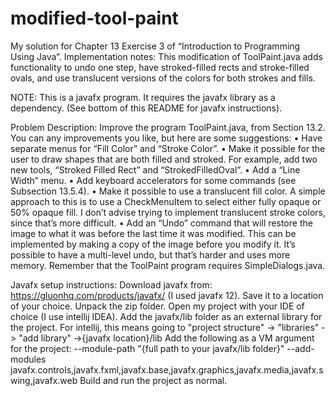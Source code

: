 # modified-tool-paint
My solution for Chapter 13 Exercise 3 of “Introduction to Programming Using Java”.
Implementation notes: This modification of ToolPaint.java adds functionality to undo
one step, have stroked-filled rects and stroke-filled ovals, and use translucent versions
of the colors for both strokes and fills.

NOTE: This is a javafx program. It requires the javafx library as a dependency. (See bottom of this README for javafx instructions).

Problem Description:
Improve the program ToolPaint.java, from Section 13.2. You can any improvements you
like, but here are some suggestions:
• Have separate menus for “Fill Color” and “Stroke Color”.
• Make it possible for the user to draw shapes that are both filled and stroked. For
example, add two new tools, “Stroked Filled Rect” and “StrokedFilledOval”.
• Add a “Line Width” menu.
• Add keyboard accelerators for some commands (see Subsection 13.5.4).
• Make it possible to use a translucent fill color. A simple approach to this is to use a
CheckMenuItem to select either fully opaque or 50% opaque fill. I don’t advise trying
to implement translucent stroke colors, since that’s more difficult.
• Add an “Undo” command that will restore the image to what it was before the last
time it was modified. This can be implemented by making a copy of the image before
you modify it. It’s possible to have a multi-level undo, but that’s harder and uses
more memory.
Remember that the ToolPaint program requires SimpleDialogs.java.

Javafx setup instructions:
Download javafx from: https://gluonhq.com/products/javafx/ (I used javafx 12). Save it to a location of your choice.
Unpack the zip folder.
Open my project with your IDE of choice (I use intellij IDEA).
Add the javafx/lib folder as an external library for the project. For intellij, this means going to "project structure" -> "libraries" -> "add library" ->{javafx location}/lib
Add the following as a VM argument for the project: --module-path "{full path to your javafx/lib folder}" --add-modules javafx.controls,javafx.fxml,javafx.base,javafx.graphics,javafx.media,javafx.swing,javafx.web
Build and run the project as normal.
